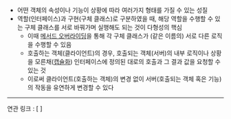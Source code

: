 - 어떤 객체의 속성이나 기능이 상황에 따라 여러가지 형태를 가질 수 있는 성질
- 역할(인터페이스)과 구현(구체 클래스)로 구분하였을 때, 해당 역할을 수행할 수 있는 구체 클래스를 서로 바꿔가며 실행해도 되는 것이 다형성의 핵심
	- 이때 [메서드 오버라이딩](메서드%20오버라이딩.md)을 통해 각 구체 클래스가 (같은 이름의) 서로 다른 로직을 수행할 수 있음
	- 호출하는 객체(클라이언트)의 경우, 호출되는 객체(서버)의 내부 로직이나 상황을 모른채([캡슐화](캡슐화.md)) 인터페이스에 정의된 대로의 호출과 그 결과 값을 요청할 수 있는 것
	- 이로써 클라이언트(호출하는 객체)의 변경 없이 서버(호출되는 객체 혹은 기능)의 작동을 유연하게 변경할 수 있다








---
연관 링크 : [ ]

